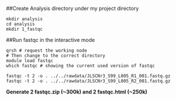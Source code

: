 ##Create Analysis directory under my project directory
```
mkdir analysis
cd analysis
mkdir 1_fastqc
```
##Run fastqc in the interactive mode
```
qrsh # request the working node
# Then change to the correct directory
module load fastqc 
which fastqc # showing the current used version of fastqc

fastqc -t 2 -o . ../../rawdata/JLSCNr3_S99_L005_R1_001.fastq.gz
fastqc -t 2 -o . ../../rawdata/JLSCNr3_S99_L005_R2_001.fastq.gz
```
**Generate 2 fastqc.zip (~300k) and 2 fastqc.html (~250k)**
